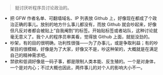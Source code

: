 > 挺讨厌听程序员讨论政治的。
 
- 把 GFW 作者名单、可翻墙域名、IP 列表放 Github 上，好像现在都成了个政治正确的事儿。放别的地方什么事儿都没有，而放 Github 就会吵起来，好像但凡反对者都会被贴上“自我阉割”的标签。开始贴标签或者站队，这种讨论就毫无意义了。我个人的程序员审美看，觉得放 Github 上面，就挺没劲的。
- 吵架，有的目的很明确，功利性很强——为了办事儿，或是争取利益；有的吵架目的很模糊，好像是为了大家，好像又不是，吵这种架的，大概就是在满足自己的精神需求吧。
- 禁欲和低调好像是一码子事，都是限制人类本能、反生殖的。一个是对身体，一个是对内心；不过大概也因此，两件事儿的对个人的影响大小不一。